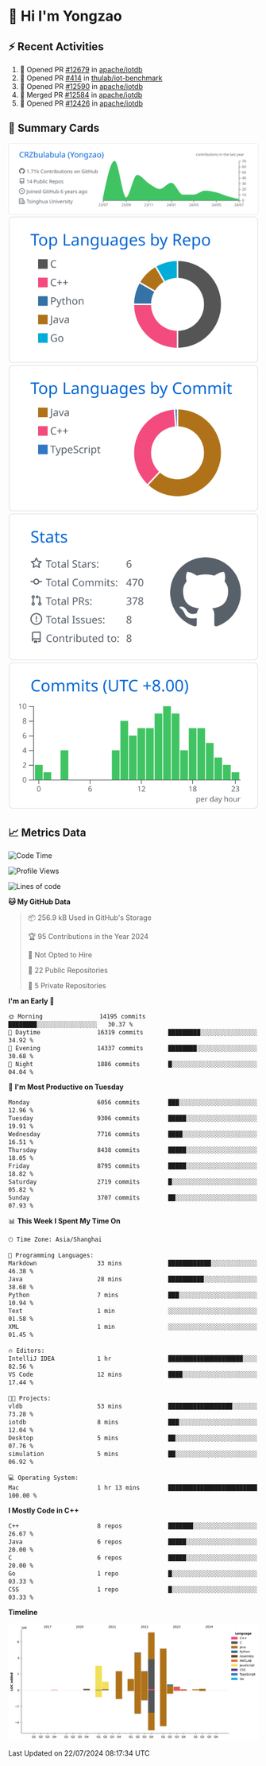 # 👋 Hi I'm Yongzao

## ⚡ Recent Activities
<!--START_SECTION:activity-->
1. 💪 Opened PR [#12679](https://github.com/apache/iotdb/pull/12679) in [apache/iotdb](https://github.com/apache/iotdb)
2. 💪 Opened PR [#414](https://github.com/thulab/iot-benchmark/pull/414) in [thulab/iot-benchmark](https://github.com/thulab/iot-benchmark)
3. 💪 Opened PR [#12590](https://github.com/apache/iotdb/pull/12590) in [apache/iotdb](https://github.com/apache/iotdb)
4. 🎉 Merged PR [#12584](https://github.com/apache/iotdb/pull/12584) in [apache/iotdb](https://github.com/apache/iotdb)
5. 💪 Opened PR [#12426](https://github.com/apache/iotdb/pull/12426) in [apache/iotdb](https://github.com/apache/iotdb)
<!--END_SECTION:activity-->

## 🎑 Summary Cards

[![](https://raw.githubusercontent.com/CRZbulabula/CRZbulabula/main/profile-summary-card-output/github/0-profile-details.svg)](https://github.com/vn7n24fzkq/github-profile-summary-cards)
[![](https://raw.githubusercontent.com/CRZbulabula/CRZbulabula/main/profile-summary-card-output/github/1-repos-per-language.svg)](https://github.com/vn7n24fzkq/github-profile-summary-cards) [![](https://raw.githubusercontent.com/CRZbulabula/CRZbulabula/main/profile-summary-card-output/github/2-most-commit-language.svg)](https://github.com/vn7n24fzkq/github-profile-summary-cards)
[![](https://raw.githubusercontent.com/CRZbulabula/CRZbulabula/main/profile-summary-card-output/github/3-stats.svg)](https://github.com/vn7n24fzkq/github-profile-summary-cards) [![](https://raw.githubusercontent.com/CRZbulabula/CRZbulabula/main/profile-summary-card-output/github/4-productive-time.svg)](https://github.com/vn7n24fzkq/github-profile-summary-cards)

## 📈 Metrics Data

<!--START_SECTION:waka-->
![Code Time](http://img.shields.io/badge/Code%20Time-672%20hrs%2031%20mins-blue)

![Profile Views](http://img.shields.io/badge/Profile%20Views-4-blue)

![Lines of code](https://img.shields.io/badge/From%20Hello%20World%20I%27ve%20Written-28.7%20million%20lines%20of%20code-blue)

**🐱 My GitHub Data** 

> 📦 256.9 kB Used in GitHub's Storage 
 > 
> 🏆 95 Contributions in the Year 2024
 > 
> 🚫 Not Opted to Hire
 > 
> 📜 22 Public Repositories 
 > 
> 🔑 5 Private Repositories 
 > 
**I'm an Early 🐤** 

```text
🌞 Morning                14195 commits       ████████░░░░░░░░░░░░░░░░░   30.37 % 
🌆 Daytime                16319 commits       █████████░░░░░░░░░░░░░░░░   34.92 % 
🌃 Evening                14337 commits       ████████░░░░░░░░░░░░░░░░░   30.68 % 
🌙 Night                  1886 commits        █░░░░░░░░░░░░░░░░░░░░░░░░   04.04 % 
```
📅 **I'm Most Productive on Tuesday** 

```text
Monday                   6056 commits        ███░░░░░░░░░░░░░░░░░░░░░░   12.96 % 
Tuesday                  9306 commits        █████░░░░░░░░░░░░░░░░░░░░   19.91 % 
Wednesday                7716 commits        ████░░░░░░░░░░░░░░░░░░░░░   16.51 % 
Thursday                 8438 commits        █████░░░░░░░░░░░░░░░░░░░░   18.05 % 
Friday                   8795 commits        █████░░░░░░░░░░░░░░░░░░░░   18.82 % 
Saturday                 2719 commits        █░░░░░░░░░░░░░░░░░░░░░░░░   05.82 % 
Sunday                   3707 commits        ██░░░░░░░░░░░░░░░░░░░░░░░   07.93 % 
```


📊 **This Week I Spent My Time On** 

```text
🕑︎ Time Zone: Asia/Shanghai

💬 Programming Languages: 
Markdown                 33 mins             ████████████░░░░░░░░░░░░░   46.38 % 
Java                     28 mins             ██████████░░░░░░░░░░░░░░░   38.68 % 
Python                   7 mins              ███░░░░░░░░░░░░░░░░░░░░░░   10.94 % 
Text                     1 min               ░░░░░░░░░░░░░░░░░░░░░░░░░   01.58 % 
XML                      1 min               ░░░░░░░░░░░░░░░░░░░░░░░░░   01.45 % 

🔥 Editors: 
IntelliJ IDEA            1 hr                █████████████████████░░░░   82.56 % 
VS Code                  12 mins             ████░░░░░░░░░░░░░░░░░░░░░   17.44 % 

🐱‍💻 Projects: 
vldb                     53 mins             ██████████████████░░░░░░░   73.28 % 
iotdb                    8 mins              ███░░░░░░░░░░░░░░░░░░░░░░   12.04 % 
Desktop                  5 mins              ██░░░░░░░░░░░░░░░░░░░░░░░   07.76 % 
simulation               5 mins              ██░░░░░░░░░░░░░░░░░░░░░░░   06.92 % 

💻 Operating System: 
Mac                      1 hr 13 mins        █████████████████████████   100.00 % 
```

**I Mostly Code in C++** 

```text
C++                      8 repos             ███████░░░░░░░░░░░░░░░░░░   26.67 % 
Java                     6 repos             █████░░░░░░░░░░░░░░░░░░░░   20.00 % 
C                        6 repos             █████░░░░░░░░░░░░░░░░░░░░   20.00 % 
Go                       1 repo              █░░░░░░░░░░░░░░░░░░░░░░░░   03.33 % 
CSS                      1 repo              █░░░░░░░░░░░░░░░░░░░░░░░░   03.33 % 
```



**Timeline**

![Lines of Code chart](https://raw.githubusercontent.com/CRZbulabula/CRZbulabula/main/assets/bar_graph.png)


 Last Updated on 22/07/2024 08:17:34 UTC
<!--END_SECTION:waka-->

